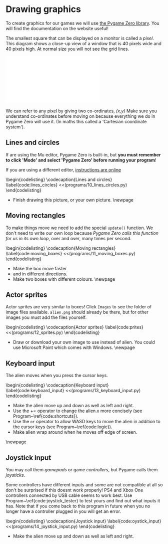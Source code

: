 # Drawing graphics

To create graphics for our games we will use [the Pygame Zero library](https://pygame-zero.readthedocs.io). You will find the documentation on the website useful!

The smallest square that can be displayed on a monitor is called a *pixel*. This diagram shows a close-up view
of a window that is 40 pixels wide and 40 pixels high.  At normal size you will not see the grid lines.

![Model View Controller](images/figures/pixelgrid.pdf)

We can refer to any pixel by giving two co-ordinates, *(x,y)* Make sure you understand co-ordinates before moving on
because everything we do in Pygame Zero will use it.  (In maths this called a 'Cartesian coordinate system').

## Lines and circles

If are using the Mu editor, Pygame Zero is built-in, but **you must remember to click 'Mode' and select 'Pygame Zero' before running your program**!

If you are using a different editor, [instructions are online](https://pygame-zero.readthedocs.io/en/stable/ide-mode.html)

\begin{codelisting}
\codecaption{Lines and circles}
\label{code:lines_circles}
<<(programs/10_lines_circles.py)
\end{codelisting}

* Finish drawing this picture, or your own picture.
\newpage

## Moving rectangles

To make things move we need to add the special `update()` function.
We don't need to write our own loop because *Pygame Zero calls this function for us in its own loop*, over and over, many times per second.

\begin{codelisting}
\codecaption{Moving rectangles}
\label{code:moving_boxes}
<<(programs/11_moving_boxes.py)
\end{codelisting}

* Make the box move faster
* and in different directions.
* Make two boxes with different colours.
\newpage

## Actor sprites

Actor sprites are very similar to boxes!
Click `Images` to see the folder of image files available.
`alien.png` should already be there, but
for other images you must add the files yourself.

\begin{codelisting}
\codecaption{Actor sprites}
\label{code:prites}
<<(programs/12_sprites.py)
\end{codelisting}

* Draw or download your own image to use instead of alien.  You could use Microsoft Paint which comes with Windows.
\newpage

## Keyboard input

The alien moves when you press the cursor keys.

\begin{codelisting}
\codecaption{Keyboard input}
\label{code:keyboard_input}
<<(programs/13_keyboard_input.py)
\end{codelisting}

* Make the alien move up and down as well as left and right.
* Use the += operator to change the alien.x more concisely (see Program~\ref{code:shortcuts}).
* Use the `or` operator to allow WASD keys to move the alien in addition to the cursor keys (see Program~\ref{code:logic}).
* Make alien wrap around when he moves off edge of screen.

\newpage

## Joystick input

You may call them *gamepads* or game *controllers*, but Pygame calls them *joysticks*.

 Some controllers have different inputs and some are not compatible at all so don't be surprised if this doesnt work properly!  PS4 and Xbox One controllers connected by USB cable seems to work best.  Use Program~\ref{code:joystick_tester} to test yours and find out what inputs it has.  Note that if you come back to this program in future when you no longer have a controller plugged in you will get an error.


\begin{codelisting}
\codecaption{Joystick input}
\label{code:oystick_input}
<<(programs/14_joystick_input.py)
\end{codelisting}

* Make the alien move up and down as well as left and right.


